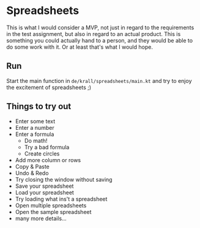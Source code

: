 # Spreadsheets

This is what I would consider a MVP, not just in regard to the requirements in the test assignment, but also in regard
to an actual product. This is something you could actually hand to a person, and they would be able to do some work with
it. Or at least that's what I would hope.

## Run

Start the main function in `de/krall/spreadsheets/main.kt` and try to enjoy the excitement of spreadsheets ;)

## Things to try out

- Enter some text
- Enter a number
- Enter a formula
    - Do math!
    - Try a bad formula
    - Create circles
- Add more column or rows
- Copy & Paste
- Undo & Redo
- Try closing the window without saving
- Save your spreadsheet
- Load your spreadsheet
- Try loading what ins't a spreadsheet
- Open multiple spreadsheets
- Open the sample spreadsheet
- many more details...

